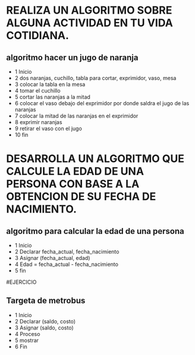 # REALIZA UN ALGORITMO SOBRE ALGUNA ACTIVIDAD EN TU VIDA COTIDIANA.
## algoritmo hacer un jugo de naranja
* 1 Inicio
* 2 dos naranjas, cuchillo, tabla para cortar, exprimidor, vaso, mesa
* 3 colocar la tabla en la mesa
* 4 tomar el cuchillo
* 5 cortar las naranjas a la mitad
* 6 colocar el vaso debajo del exprimidor por donde saldra el jugo de las naranjas 
* 7 colocar la mitad de las naranjas en el exprimidor
* 8 exprimir naranjas
* 9 retirar el vaso con el jugo
* 10 fin  





# DESARROLLA UN ALGORITMO QUE CALCULE LA EDAD DE UNA PERSONA CON BASE A LA OBTENCION DE SU FECHA DE NACIMIENTO.
## algoritmo para calcular la edad de una persona 
* 1 Inicio
* 2 Declarar fecha_actual, fecha_nacimiento
* 3 Asignar (fecha_actual, edad)
* 4 Edad = fecha_actual - fecha_nacimiento
* 5 fin


#EJERCICIO
## Targeta de metrobus
* 1 Inicio
* 2 Declarar (saldo, costo)
* 3 Asignar (saldo, costo)
* 4 Proceso
* 5 mostrar
* 6 Fin
